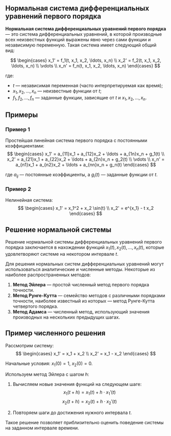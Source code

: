 ## Нормальная система дифференциальных уравнений первого порядка

**Нормальная система дифференциальных уравнений первого порядка** — это система дифференциальных уравнений, в которой производные всех неизвестных функций выражены явно через сами функции и независимую переменную. Такая система имеет следующий общий вид:

$$
\begin{cases}
x_1' = f_1(t, x_1, x_2, \ldots, x_n) \\
x_2' = f_2(t, x_1, x_2, \ldots, x_n) \\
\vdots \\
x_n' = f_n(t, x_1, x_2, \ldots, x_n)
\end{cases}
$$

где:
- $t$ — независимая переменная (часто интерпретируемая как время);
- $x_1, x_2, \ldots, x_n$ — неизвестные функции от $t$;
- $f_1, f_2, \ldots, f_n$ — заданные функции, зависящие от $t$ и $x_1, x_2, \ldots, x_n$.

## Примеры

### Пример 1

Простейшая линейная система первого порядка с постоянными коэффициентами:
$$
\begin{cases}
x_1' = a_{11}x_1 + a_{12}x_2 + \ldots + a_{1n}x_n + g_1(t) \\
x_2' = a_{21}x_1 + a_{22}x_2 + \ldots + a_{2n}x_n + g_2(t) \\
\vdots \\
x_n' = a_{n1}x_1 + a_{n2}x_2 + \ldots + a_{nn}x_n + g_n(t)
\end{cases}
$$

где $a_{ij}$ — постоянные коэффициенты, а $g_i(t)$ — заданные функции от $t$.

### Пример 2

Нелинейная система:
$$
\begin{cases}
x_1' = x_1^2 + x_2 \sin(t) \\
x_2' = e^{x_1} - t x_2
\end{cases}
$$

## Решение нормальной системы

Решение нормальной системы дифференциальных уравнений первого порядка заключается в нахождении функций $x_1(t), x_2(t), \ldots, x_n(t)$, которые удовлетворяют системе на некотором интервале $t$.

Для решения нормальных систем дифференциальных уравнений могут использоваться аналитические и численные методы. Некоторые из наиболее распространенных методов:

1. **Метод Эйлера** — простой численный метод первого порядка точности.
2. **Метод Рунге-Кутта** — семейство методов с различными порядками точности, наиболее известный из которых — метод Рунге-Кутта четвертого порядка.
3. **Метод Адамса** — численный метод, использующий значения производных на нескольких предыдущих шагах.

## Пример численного решения

Рассмотрим систему:
$$
\begin{cases}
x_1' = x_1 + x_2 \\
x_2' = x_1 - x_2
\end{cases}
$$

Начальные условия: $x_1(0) = 1$, $x_2(0) = 0$.

Используем метод Эйлера с шагом $h$:

1. Вычисляем новые значения функций на следующем шаге:
   $$
   x_1(t + h) = x_1(t) + h \cdot x_1'(t)
   $$
   $$
   x_2(t + h) = x_2(t) + h \cdot x_2'(t)
   $$

2. Повторяем шаги до достижения нужного интервала $t$.

Такое решение позволяет приблизительно оценить поведение системы на заданном интервале времени.
